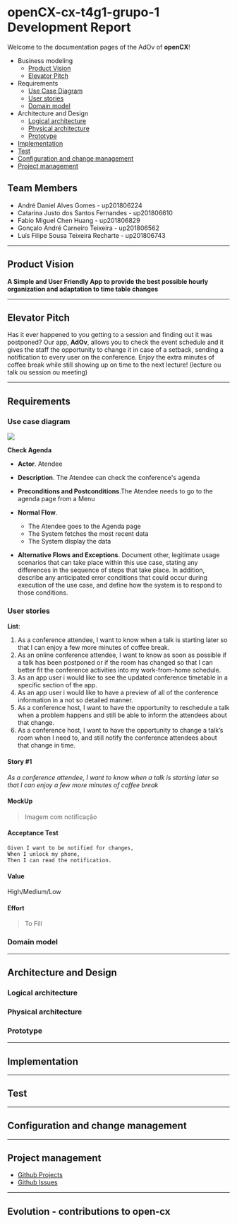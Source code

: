 # openCX-cx-t4g1-grupo-1 Development Report
 
Welcome to the documentation pages of the AdOv of **openCX**!

* Business modeling 
  * [Product Vision](#Product-Vision)
  * [Elevator Pitch](#Elevator-Pitch)
* Requirements
  * [Use Case Diagram](#Use-case-diagram)
  * [User stories](#User-stories)
  * [Domain model](#Domain-model)
* Architecture and Design
  * [Logical architecture](#Logical-architecture)
  * [Physical architecture](#Physical-architecture)
  * [Prototype](#Prototype)
* [Implementation](#Implementation)
* [Test](#Test)
* [Configuration and change management](#Configuration-and-change-management)
* [Project management](#Project-management)


## Team Members

- André Daniel Alves Gomes - up201806224
- Catarina Justo dos Santos Fernandes - up201806610
- Fabio Miguel Chen Huang - up201806829
- Gonçalo André Carneiro Teixeira - up201806562
- Luís Filipe Sousa Teixeira Recharte - up201806743

---

## Product Vision

**A Simple and User Friendly App to provide the best possible hourly organization and adaptation to time table changes**

---
## Elevator Pitch
Has it ever happened to you getting to a session and finding out it was postponed?
Our app, **AdOv**, allows you to check the event schedule and it gives the staff the opportunity to change it in case of a setback, sending a notification to every user on the conference.
Enjoy the extra minutes of coffee break while still showing up on time to the next lecture! (lecture ou talk ou session ou meeting)

---
## Requirements

### Use case diagram 

![](https://i.imgur.com/52w7pDm.png)

**Check Agenda**
* **Actor**. Atendee
* **Description**. The Atendee can check the conference's agenda 
* **Preconditions and Postconditions**.The Atendee needs to go to the agenda page from a Menu

* **Normal Flow**. 
  * The Atendee goes to the Agenda page
  * The System fetches the most recent data
  * The System display the data

* **Alternative Flows and Exceptions**. Document other, legitimate usage scenarios that can take place within this use case, stating any differences in the sequence of steps that take place. In addition, describe any anticipated error conditions that could occur during execution of the use case, and define how the system is to respond to those conditions. 

### User stories
**List**:
1. As a conference attendee, I want to know when a talk is starting later so that I can enjoy a few more minutes of coffee break.
2. As an online conference attendee, I want to know as soon as possible if a talk has been postponed or if the room has changed so that I can better fit the conference activities into my work-from-home schedule.
3. As an app user i would like to see the updated conference timetable in a specific section of the app.
4. As an app user i would like to have a preview of all of the conference information in a not so detailed manner.
5. As a conference host, I want to have the opportunity to reschedule a talk when a problem happens and still be able to inform the attendees about that change.
6. As a conference host, I want to have the opportunity to change a talk’s room when I need to, and still notify the conference attendees about that change in time.

#### Story #1
*As a conference attendee, I want to know when a talk is starting later so that I can enjoy a few more minutes of coffee break*
#### MockUp
> Imagem com notificação
#### Acceptance Test
```gherkin
Given I want to be notified for changes,
When I unlock my phone,
Then I can read the notification.
```
#### Value
High/Medium/Low
#### Effort
> To Fill
### Domain model

---

## Architecture and Design


### Logical architecture


### Physical architecture


### Prototype

---

## Implementation

---
## Test


---
## Configuration and change management


---

## Project management

  * [Github Projects](https://github.com/FEUP-ESOF-2020-21/open-cx-t4g1-grupo-1/projects/2)
  * [Github Issues](https://github.com/FEUP-ESOF-2020-21/open-cx-t4g1-grupo-1/issues)

---

## Evolution - contributions to open-cx
